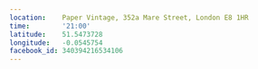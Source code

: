 ```yaml
---
location:    Paper Vintage, 352a Mare Street, London E8 1HR
time:        '21:00'
latitude:    51.5473728
longitude:   -0.0545754
facebook_id: 340394216534106
---
```

